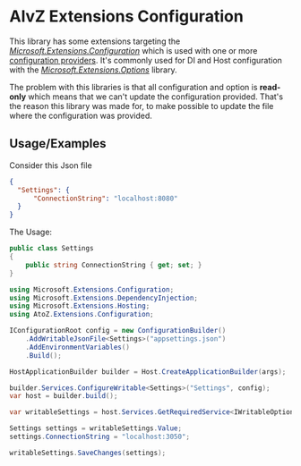 
# AlvZ Extensions Configuration

This library has some extensions targeting the [_Microsoft.Extensions.Configuration_](https://www.nuget.org/packages/Microsoft.Extensions.Configuration/) which is used with one or more [configuration providers](https://learn.microsoft.com/en-us/dotnet/core/extensions/configuration#configuration-providers). It's commonly used for DI and Host configuration with the [_Microsoft.Extensions.Options_](https://www.nuget.org/packages/Microsoft.Extensions.Options/) library. 

The problem with this libraries is that all configuration and option is **read-only** which means that we can't update the configuration provided. That's the reason this library was made for, to make possible to update the file where the configuration was provided.

## Usage/Examples

Consider this Json file
```json
{
  "Settings": {
      "ConnectionString": "localhost:8080"
  }
}
```

The Usage:

```csharp
public class Settings
{
    public string ConnectionString { get; set; }
}

```

```csharp
using Microsoft.Extensions.Configuration;
using Microsoft.Extensions.DependencyInjection;
using Microsoft.Extensions.Hosting;
using AtoZ.Extensions.Configuration;

IConfigurationRoot config = new ConfigurationBuilder()
    .AddWritableJsonFile<Settings>("appsettings.json")
    .AddEnvironmentVariables()
    .Build();

HostApplicationBuilder builder = Host.CreateApplicationBuilder(args);

builder.Services.ConfigureWritable<Settings>("Settings", config);
var host = builder.build();

var writableSettings = host.Services.GetRequiredService<IWritableOptions<Settings>>();

Settings settings = writableSettings.Value;
settings.ConnectionString = "localhost:3050";

writableSettings.SaveChanges(settings);

```